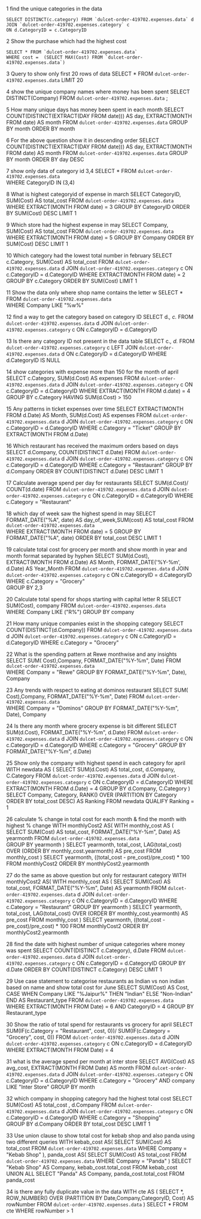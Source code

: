1	find the unique categories in the data
```
SELECT DISTINCT(c.category) FROM `dulcet-order-419702.expenses.data` d 
JOIN `dulcet-order-419702.expenses.category` c
ON d.CategoryID = c.CategoryID
```

2	Show the purchase which had the highest cost
```
SELECT * FROM `dulcet-order-419702.expenses.data` 
WHERE cost =  (SELECT MAX(Cost) FROM `dulcet-order-419702.expenses.data`)
```

3	Query to show only first 20 rows of data
SELECT * FROM `dulcet-order-419702.expenses.data` 
LIMIT 20

4	show the unique company names where money has been spent
SELECT DISTINCT(Company) FROM `dulcet-order-419702.expenses.data` ; 

5	How many unique days has money been spent in each month
SELECT COUNT(DISTINCT(EXTRACT(DAY FROM date))) AS day, EXTRACT(MONTH FROM date) AS month
FROM `dulcet-order-419702.expenses.data` 
GROUP BY month 
ORDER BY month 

6	For the above question show it in descending order 
SELECT COUNT(DISTINCT(EXTRACT(DAY FROM date))) AS day, EXTRACT(MONTH FROM date) AS month
FROM `dulcet-order-419702.expenses.data` 
GROUP BY month 
ORDER BY day DESC

7	show only data of category id 3,4
SELECT *
FROM `dulcet-order-419702.expenses.data`  
WHERE CategoryID IN (3,4)

8	What is highest categoryid of expense in march
SELECT CategoryID, SUM(Cost) AS total_cost
FROM `dulcet-order-419702.expenses.data`  
WHERE EXTRACT(MONTH FROM date) = 3 
GROUP BY CategoryID
ORDER BY SUM(Cost) DESC
LIMIT 1

9	Which store had the highest expense in may
SELECT Company, SUM(Cost) AS total_cost
FROM `dulcet-order-419702.expenses.data`  
WHERE EXTRACT(MONTH FROM date) = 5 
GROUP BY Company
ORDER BY SUM(Cost) DESC
LIMIT 1

10	Which category had the lowest total number in february
SELECT c.Category, SUM(Cost) AS total_cost
FROM `dulcet-order-419702.expenses.data`  d
JOIN `dulcet-order-419702.expenses.category`  c ON c.CategoryID = d.CategoryID
WHERE EXTRACT(MONTH FROM date) = 2
GROUP BY c.Category
ORDER BY SUM(Cost) 
LIMIT 1

11	Show the data only where shop name contains the letter w
SELECT * 
FROM `dulcet-order-419702.expenses.data`   
WHERE Company LIKE "%w%"

12	find a way to get the category based on category ID
SELECT d.*, c.* 
FROM `dulcet-order-419702.expenses.data`  d
JOIN `dulcet-order-419702.expenses.category`  c ON c.CategoryID = d.CategoryID

13	Is there any category ID not present in the data table
SELECT c.*, d.*
FROM `dulcet-order-419702.expenses.category`  c
LEFT JOIN `dulcet-order-419702.expenses.data`  d ON c.CategoryID = d.CategoryID
WHERE d.CategoryID IS NULL

14	show categories with expense more than 150 for the month of april
SELECT c.Category,  SUM(d.Cost) AS expenses
FROM `dulcet-order-419702.expenses.data`  d
JOIN `dulcet-order-419702.expenses.category`  c ON c.CategoryID = d.CategoryID
WHERE EXTRACT(MONTH FROM d.date) = 4 
GROUP BY c.Category
HAVING SUM(d.Cost) > 150

15	Any patterns in ticket expenses over time
SELECT EXTRACT(MONTH FROM d.Date) AS Month, SUM(d.Cost) AS expenses
FROM `dulcet-order-419702.expenses.data`  d
JOIN `dulcet-order-419702.expenses.category`  c ON c.CategoryID = d.CategoryID
WHERE c.Category = "Ticket"
GROUP BY EXTRACT(MONTH FROM d.Date) 

16	Which restaurant has received the maximum orders based on days
SELECT d.Company, COUNT(DISTINCT d.Date)
FROM `dulcet-order-419702.expenses.data`  d
JOIN `dulcet-order-419702.expenses.category`  c ON c.CategoryID = d.CategoryID
WHERE c.Category = "Restaurant"
GROUP BY   d.Company
ORDER BY COUNT(DISTINCT d.Date) DESC
LIMIT 1

17	Calculate average spend per day for restaurants
SELECT SUM(d.Cost)/ COUNT(d.date)
FROM `dulcet-order-419702.expenses.data`  d
JOIN `dulcet-order-419702.expenses.category`  c ON c.CategoryID = d.CategoryID
WHERE c.Category = "Restaurant"  


18	which day of week saw the highest spend in may
SELECT FORMAT_DATE("%A", date) AS day_of_week,SUM(cost) AS total_cost
FROM `dulcet-order-419702.expenses.data`  
WHERE EXTRACT(MONTH FROM date) = 5
GROUP BY FORMAT_DATE("%A", date)
ORDER BY total_cost  DESC
LIMIT 1


19	calculate total cost for grocery per month and show month in year and month format separated by hyphen
SELECT SUM(d.Cost), EXTRACT(MONTH FROM d.Date) AS Month, FORMAT_DATE('%Y-%m', d.Date) AS Year_Month
FROM `dulcet-order-419702.expenses.data`  d
JOIN `dulcet-order-419702.expenses.category`  c ON c.CategoryID = d.CategoryID
WHERE c.Category = "Grocery"  
GROUP BY 2,3

20	Calculate total spend for shops starting with capital letter R
SELECT SUM(Cost), company
FROM `dulcet-order-419702.expenses.data`   
WHERE Company LIKE ("R%") 
GROUP BY company


21	How many unique companies exist in the shopping category
SELECT COUNT(DISTINCT(d.Company))
FROM `dulcet-order-419702.expenses.data`  d
JOIN `dulcet-order-419702.expenses.category`  c ON c.CategoryID = d.CategoryID
WHERE c.Category = "Grocery"  

22	What is the spending pattern at Rewe monthwise and any insights
SELECT SUM( Cost),Company, FORMAT_DATE("%Y-%m", Date)
FROM `dulcet-order-419702.expenses.data`   
WHERE  Company = "Rewe"
GROUP BY FORMAT_DATE("%Y-%m", Date), Company

23	Any trends with respect to eating at dominos restaurant
SELECT SUM( Cost),Company, FORMAT_DATE("%Y-%m", Date)
FROM `dulcet-order-419702.expenses.data`   
WHERE  Company = "Dominos"
GROUP BY FORMAT_DATE("%Y-%m", Date), Company

24	Is there any month where grocery expense is bit different
SELECT SUM(d.Cost), FORMAT_DATE("%Y-%m", d.Date)
FROM `dulcet-order-419702.expenses.data`  d
JOIN `dulcet-order-419702.expenses.category`  c ON c.CategoryID = d.CategoryID
WHERE c.Category = "Grocery" 
GROUP BY FORMAT_DATE("%Y-%m", d.Date)

25	Show only the company with highest spend in each category for april
WITH newdata AS (
  SELECT SUM(d.Cost) AS total_cost, d.Company, C.Category
  FROM `dulcet-order-419702.expenses.data`  d
  JOIN `dulcet-order-419702.expenses.category`  c ON c.CategoryID = d.CategoryID
  WHERE EXTRACT(MONTH FROM d.Date) = 4
  GROUP BY  d.Company, C.Category 
)
SELECT Company, Category, RANK() OVER (PARTITION BY Category ORDER BY total_cost DESC) AS Ranking
FROM newdata
QUALIFY Ranking = 1

26	calculate % change in total cost for each month & find the month with highest % change
WITH monthlyCost2 AS(
WITH monthly_cost AS (
  SELECT SUM(Cost) AS total_cost, FORMAT_DATE("%Y-%m", Date) AS yearmonth
  FROM `dulcet-order-419702.expenses.data`  
  GROUP BY yearmonth
) 
SELECT yearmonth, total_cost, LAG(total_cost) OVER (ORDER BY monthly_cost.yearmonth)  AS pre_cost
FROM monthly_cost
)
SELECT yearmonth, ((total_cost - pre_cost)/pre_cost) * 100
FROM monthlyCost2
ORDER BY monthlyCost2.yearmonth

27	do the same as above question but only for restaurant category 
WITH monthlyCost2 AS(
WITH monthly_cost AS (
  SELECT SUM(Cost) AS total_cost, FORMAT_DATE("%Y-%m", Date) AS yearmonth
  FROM `dulcet-order-419702.expenses.data`  d
  JOIN `dulcet-order-419702.expenses.category`  c ON c.CategoryID = d.CategoryID
  WHERE c.Category = "Restaurant"
  GROUP BY yearmonth
) 
SELECT yearmonth, total_cost, LAG(total_cost) OVER (ORDER BY monthly_cost.yearmonth)  AS pre_cost
FROM monthly_cost
)
SELECT yearmonth, ((total_cost - pre_cost)/pre_cost) * 100
FROM monthlyCost2
ORDER BY monthlyCost2.yearmonth


28	find the date with highest number of unique categories where money was spent
SELECT COUNT(DISTINCT c.Category), d.Date
FROM `dulcet-order-419702.expenses.data`  d
JOIN `dulcet-order-419702.expenses.category`  c ON c.CategoryID = d.CategoryID 
GROUP BY d.Date
ORDER BY COUNT(DISTINCT c.Category) DESC
LIMIT 1

29	Use case statement to categorise restaurants as Indian vs non indian based on name and show total cost for June
SELECT SUM(Cost) AS Cost,
  CASE
    WHEN Company LIKE "%Jaipur%" THEN "Indian"
    ELSE "Non-Indian"
    END
    AS Restaurant_type
FROM `dulcet-order-419702.expenses.data`  
WHERE EXTRACT(MONTH FROM Date) = 6 AND CategoryID = 4
GROUP BY Restaurant_type

30	Show the ratio of total spend for restaurants vs grocery for april
SELECT SUM(IF(c.Category = "Restaurant", cost, 0))/ SUM(IF(c.Category = "Grocery", cost, 0))
FROM `dulcet-order-419702.expenses.data`  d
JOIN `dulcet-order-419702.expenses.category`  c ON c.CategoryID = d.CategoryID
WHERE EXTRACT(MONTH FROM Date) = 4 

31	what is the average spend per month at inter store
SELECT AVG(Cost) AS avg_cost, EXTRACT(MONTH FROM Date) AS month 
FROM `dulcet-order-419702.expenses.data`  d
JOIN `dulcet-order-419702.expenses.category`  c ON c.CategoryID = d.CategoryID
WHERE c.Category = "Grocery" AND company LIKE "Inter Store"
GROUP BY month 

32	which company in shopping category had the highest total cost
SELECT SUM(Cost) AS total_cost , d.Company
FROM `dulcet-order-419702.expenses.data`  d
JOIN `dulcet-order-419702.expenses.category`  c ON c.CategoryID = d.CategoryID
WHERE c.Category = "Shopping"  
GROUP BY  d.Company
ORDER BY total_cost DESC
LIMIT 1

33	Use union clause to show total cost for kebab shop and also panda using two different queries
WITH kebab_cost AS(
  SELECT SUM(Cost) AS total_cost
  FROM `dulcet-order-419702.expenses.data`
  WHERE Company = "Kebab Shop"
),
panda_cost AS( 
  SELECT SUM(Cost) AS total_cost
  FROM `dulcet-order-419702.expenses.data`
  WHERE Company = "Panda"
)
SELECT "Kebab Shop" AS Company, kebab_cost.total_cost
FROM kebab_cost
UNION ALL
SELECT "Panda" AS Company, panda_cost.total_cost
FROM panda_cost

34	is there any fully duplicate value in the data
WITH cte AS (
  SELECT *,
  ROW_NUMBER() OVER (PARTITION BY Date,Company,CategoryID, Cost) AS rowNumber
  FROM `dulcet-order-419702.expenses.data` 
)
SELECT * 
FROM cte
WHERE rowNumber > 1

